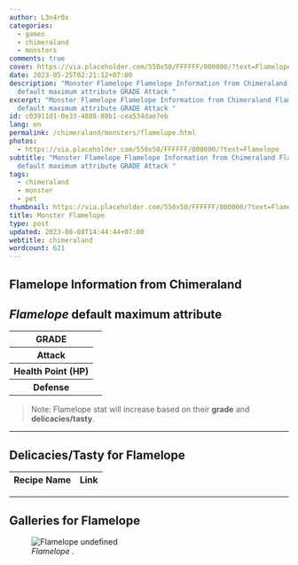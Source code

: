 ```yaml
---
author: L3n4r0x
categories:
  - games
  - chimeraland
  - monsters
comments: true
cover: https://via.placeholder.com/550x50/FFFFFF/000000/?text=Flamelope
date: 2023-05-25T02:21:12+07:00
description: "Monster Flamelope Flamelope Information from Chimeraland Flamelope
  default maximum attribute GRADE Attack "
excerpt: "Monster Flamelope Flamelope Information from Chimeraland Flamelope
  default maximum attribute GRADE Attack "
id: c03911d1-0e33-4888-88b1-cea534dae7eb
lang: en
permalink: /chimeraland/monsters/flamelope.html
photos:
  - https://via.placeholder.com/550x50/FFFFFF/000000/?text=Flamelope
subtitle: "Monster Flamelope Flamelope Information from Chimeraland Flamelope
  default maximum attribute GRADE Attack "
tags:
  - chimeraland
  - monster
  - pet
thumbnail: https://via.placeholder.com/550x50/FFFFFF/000000/?text=Flamelope
title: Monster Flamelope
type: post
updated: 2023-08-08T14:44:44+07:00
webtitle: chimeraland
wordcount: 621
---
```


<link
  rel="stylesheet"
  href="https://rawcdn.githack.com/dimaslanjaka/Web-Manajemen/870a349/css/bootstrap-5-3-0-alpha3-wrapper.css"
/>
<section id="bootstrap-wrapper">
  <div data-bs-theme="dark">
    <h2>Flamelope Information from Chimeraland</h2>
    <h2 id="attribute"><i>Flamelope</i> default maximum attribute</h2>
    <div class="row">
      <div class="col mb-2">
        <div class="card">
          <div class="card-body">
            <table>
              <tr>
                <th>GRADE</th>
                <td><br /></td>
              </tr>
              <tr>
                <th>Attack</th>
                <td></td>
              </tr>
              <tr>
                <th>Health Point (HP)</th>
                <td></td>
              </tr>
              <tr>
                <th>Defense</th>
                <td></td>
              </tr>
            </table>
          </div>
        </div>
      </div>
    </div>
    <blockquote class="bd-callout bd-callout-warning">
      Note: Flamelope stat will increase based on their <b>grade</b> and
      <b>delicacies/tasty</b>.
    </blockquote>
    <hr />
    <h2 id="delicacies">Delicacies/Tasty for Flamelope</h2>
    <div class="card">
      <div class="card-body">
        <div class="table-responsive">
          <table class="table table-striped">
            <thead>
              <tr>
                <th>Recipe Name</th>
                <th>Link</th>
              </tr>
            </thead>
            <tbody></tbody>
          </table>
        </div>
      </div>
    </div>
    <hr />
    <div id="gallery">
      <h2>Galleries for Flamelope</h2>
      <div class="row">
        <div class="col-lg-6 col-12">
          <figure>
            <img
              src="https://www.webmanajemen.com/undefined"
              alt="Flamelope undefined"
            />
            <figcaption style="word-wrap: break-word">
              <i>Flamelope</i> .
            </figcaption>
          </figure>
        </div>
      </div>
    </div>
  </div>
</section>